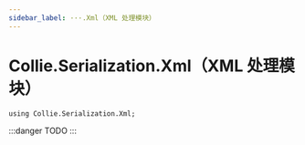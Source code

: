 ```yaml
---
sidebar_label: ···.Xml（XML 处理模块）
---
```


# Collie.Serialization.Xml（XML 处理模块）

```collie
using Collie.Serialization.Xml;
```

:::danger TODO
:::
